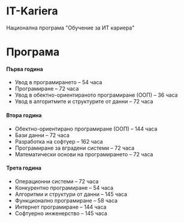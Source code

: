 # IT-Kariera
Национална програма "Обучение за ИТ кариера"
# Програма
#### Първа година
* Увод в програмирането – 54 часа
* Програмиране – 72 часа
* Увод в обектно-ориентираното програмиране (ООП) – 36 часа
* Увод в алгоритмите и структурите от данни – 72 часа
#### Втора година

* Обектно-ориентирано програмиране (ООП) – 144 часа
* Бази данни – 72 часа
* Разработка на софтуер – 162 часа
* Програмиране за вградени системи – 72 часа
* Математически основи на програмирането – 72 часа
#### Трета година

* Операционни системи – 72 часа
* Конкурентно програмиране – 54 часа
* Алгоритми и структури от данни – 145 часа
* Функционално програмиране – 58 часа
* Интернет програмиране – 144 часа
* Софтуерно инженерство – 145 часа